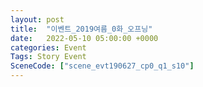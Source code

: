 ```yaml
---
layout: post
title:  "이벤트_2019여름_0화_오프닝"
date:   2022-05-10 05:00:00 +0000
categories: Event
Tags: Story Event
SceneCode: ["scene_evt190627_cp0_q1_s10"]
---
```

